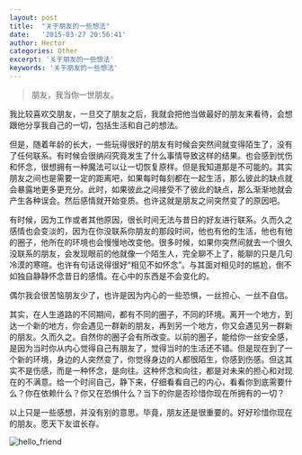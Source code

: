 ```yaml
---
layout: post
title:  "关于朋友的一些想法"
date:   '2015-03-27 20:56:41'
author: Hector
categories: Other
excerpt: '关于朋友的一些想法'
keywords: '关于朋友的一些想法'
---
```


>朋友，我当你一世朋友。

我比较喜欢交朋友，一旦交了朋友之后，我就会把他当做最好的朋友来看待，会想跟他分享我自己的一切，包括生活和自己的想法。

但是，随着年龄的长大，一些玩得很好的朋友有时候会突然间就变得陌生了，没有了任何联系。有时候会很纳闷究竟发生了什么事情导致这样的结果。也会感到忧伤和怀念，很想拥有一种魔法可以让一切恢复原样。但是我知道那是不可能的。其实朋友之间也是需要一定的距离吧，如果每时每刻都在一起生活，那么彼此的缺点就会暴露地更多更充分。此时，如果彼此之间接受不了彼此的缺点，那么渐渐地就会产生各种误会。然后感情就开始变质。也许这就是朋友之间突然变了的原因吧。

<!--more-->

有时候，因为工作或者其他原因，很长时间无法与昔日的好友进行联系。久而久之感情也会变淡的，因为在你没联系你朋友的那段时间，他也有他的生活，他也有他的圈子，他所在的环境也会慢慢地改变他。很多时候，如果你突然间就去一个很久没联系的朋友，会发现眼前的他就像一个陌生人，完全聊不上了，能聊的只是几句冷漠的寒暄。也许有句话说得很好“相见不如怀念”。与其面对相见时的尴尬，倒不如独自静静怀念昔日的感情。在心中的东西是不会变化的。

偶尔我会很苦恼朋友少了，也许是因为内心的一些恐惧，一丝担心、一丝不自信。

其实，在人生道路的不同期间，都有不同的圈子，不同的环境。离开一个地方，到达一个新的地方，你会遇见一群新的朋友，再到另一个地方，你又会遇见另一群新的朋友。久而久之。自然你的圈子会有所改变。以前的圈子，能给你一丝安全感，是因为当时你从内心觉得自己有朋友了，觉得当时的生活还不错。但是现在到了一个新的环境，身边的人突然变了，你觉得身边的人都很陌生，你感到伤感。但这其实不是伤感，而是一种怀念，是向往。这种怀念和向往，都是对未来的担心和对现在的不满意。给一个时间自己，静下来，仔细看看自己的内心，看看你到底需要什么？你在依赖什么？你又在恐惧什么？当下的你是否珍惜你现在所拥有的一切？

以上只是一些感想，并没有别的意思。毕竟，朋友还是很重要的。好好珍惜你现在的朋友。愿天下友谊长存。

![hello_friend](http://7u2eqw.com1.z0.glb.clouddn.com/aboutfriend1.jpg)
